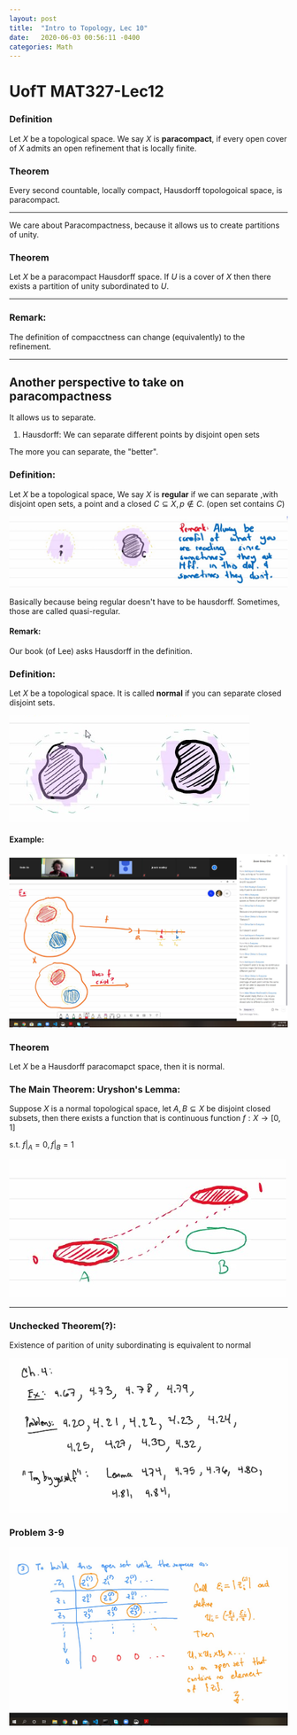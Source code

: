 ```yaml
---
layout: post
title:  "Intro to Topology, Lec 10"
date:   2020-06-03 00:56:11 -0400
categories: Math
---
```


# UofT MAT327-Lec12

### Definition
Let $X$ be a topological space. We say $X$ is **paracompact**, if every open cover of $X$ admits an open refinement that is locally finite.

### Theorem
Every second countable, locally compact, Hausdorff topologoical space, is paracompact.

***

We care about Paracompactness, because it allows us to create partitions of unity.

### Theorem 

Let $X$ be a paracompact Hausdorff space. If $U$ is a cover of $X$ then there exists a partition of unity subordinated to $U$.

***

### Remark:
The definition of compacctness can change (equivalently) to the refinement. 

***

## Another perspective to take on paracompactness

It allows us to separate.

1. Hausdorff: We can separate  different points by disjoint open sets

The more you can separate, the "better".

### Definition:
Let $X$ be a topological space, We say $X$ is **regular** if we can separate ,with disjoint open sets, a point and a closed $C \subseteq X, p \not \in C$.  (open set contains $C$)

![](/assets/img/2020-06-12-12-27-39.png)

Basically because being regular doesn't have to be hausdorff. Sometimes, those are called quasi-regular.

#### Remark: 
Our book (of Lee) asks Hausdorff in the definition.

### Definition:
Let $X$ be a topological space. It is called **normal** if you can separate closed disjoint sets.

![](/assets/img/2020-06-12-12-33-25.png)

#### Example:

![](/assets/img/2020-06-12-12-43-49.png)

### Theorem
Let $X$ be a Hausdorff paracomapct space, then it is normal.

### The Main Theorem: Uryshon's Lemma:

Suppose $X$ is a normal topological space, let $A, B \subseteq X$ be disjoint closed subsets, then there exists a function that is continuous function $f: X \rightarrow [0,1]$

s.t. $f|_A = 0, f|_B = 1$

![](../assets/img/2020-06-12-12-51-00.png) 


***

### Unchecked Theorem(?):
Existence of parition of unity subordinating is equivalent to normal


![](../assets/img/2020-06-17-13-01-40.png)


### Problem 3-9

![](../assets/img/2020-06-19-12-16-32.png)